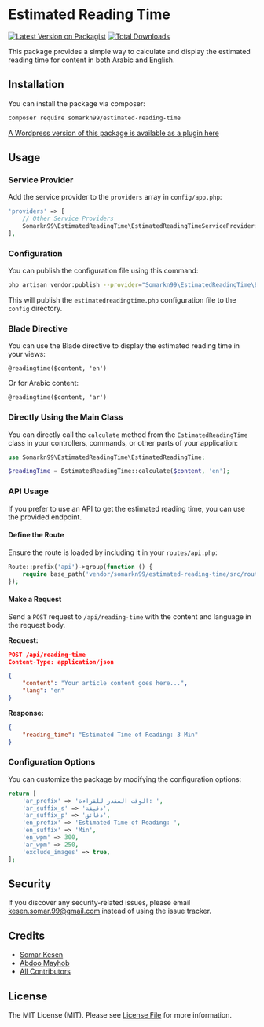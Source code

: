 
# Estimated Reading Time

[![Latest Version on Packagist](https://img.shields.io/packagist/v/somarkn99/estimated-reading-time.svg?style=flat-square)](https://packagist.org/packages/somarkn99/estimated-reading-time)
[![Total Downloads](https://img.shields.io/packagist/dt/somarkn99/estimated-reading-time.svg?style=flat-square)](https://packagist.org/packages/somarkn99/estimated-reading-time)

This package provides a simple way to calculate and display the estimated reading time for content in both Arabic and English. 

## Installation

You can install the package via composer:


```bash
composer require somarkn99/estimated-reading-time
```
[A Wordpress version of this package is available as a plugin here](https://wordpress.org/plugins/arabic-english-estimated-reading-time/)

## Usage

### Service Provider

Add the service provider to the `providers` array in `config/app.php`:

```php
'providers' => [
    // Other Service Providers
    Somarkn99\EstimatedReadingTime\EstimatedReadingTimeServiceProvider::class,
],
```

### Configuration

You can publish the configuration file using this command:

```bash
php artisan vendor:publish --provider="Somarkn99\EstimatedReadingTime\EstimatedReadingTimeServiceProvider" --tag="config"
```

This will publish the `estimatedreadingtime.php` configuration file to the `config` directory. 

### Blade Directive

You can use the Blade directive to display the estimated reading time in your views:

```blade
@readingtime($content, 'en')
```

Or for Arabic content:

```blade
@readingtime($content, 'ar')
```

### Directly Using the Main Class

You can directly call the `calculate` method from the `EstimatedReadingTime` class in your controllers, commands, or other parts of your application:

```php
use Somarkn99\EstimatedReadingTime\EstimatedReadingTime;

$readingTime = EstimatedReadingTime::calculate($content, 'en');
```

### API Usage

If you prefer to use an API to get the estimated reading time, you can use the provided endpoint.

#### Define the Route

Ensure the route is loaded by including it in your `routes/api.php`:

```php
Route::prefix('api')->group(function () {
    require base_path('vendor/somarkn99/estimated-reading-time/src/routes/api.php');
});
```

#### Make a Request

Send a `POST` request to `/api/reading-time` with the content and language in the request body.

**Request:**

```json
POST /api/reading-time
Content-Type: application/json

{
    "content": "Your article content goes here...",
    "lang": "en"
}
```

**Response:**

```json
{
    "reading_time": "Estimated Time of Reading: 3 Min"
}
```

### Configuration Options

You can customize the package by modifying the configuration options:

```php
return [
    'ar_prefix' => 'الوقت المقدر للقراءة: ',
    'ar_suffix_s' => 'دقيقة',
    'ar_suffix_p' => 'دقائق',
    'en_prefix' => 'Estimated Time of Reading: ',
    'en_suffix' => 'Min',
    'en_wpm' => 300,
    'ar_wpm' => 250,
    'exclude_images' => true,
];
```

## Security

If you discover any security-related issues, please email kesen.somar.99@gmail.com instead of using the issue tracker.

## Credits

- [Somar Kesen](https://github.com/somarkn99)
- [Abdoo Mayhob](https://abdoo.me)
- [All Contributors](../../contributors)

## License

The MIT License (MIT). Please see [License File](LICENSE.md) for more information.
